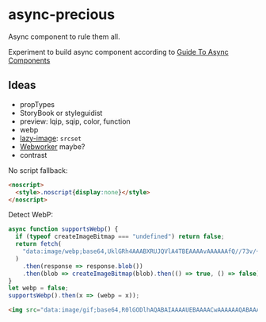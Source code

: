 # async-precious

Async component to rule them all.

Experiment to build async component according to [Guide To Async Components](https://github.com/stereobooster/guide-to-async-components)

## Ideas

* propTypes
* StoryBook or styleguidist
* preview: lqip, sqip, color, function
* webp
* [lazy-image](https://meowni.ca/lazy-image/): `srcset`
* [Webworker](https://aerotwist.com/blog/one-weird-trick/) maybe?
* contrast

No script fallback:
```html
<noscript>
  <style>.noscript{display:none}</style>
</noscript>
```

Detect WebP:
```js
async function supportsWebp() {
  if (typeof createImageBitmap === "undefined") return false;
  return fetch(
    "data:image/webp;base64,UklGRh4AAABXRUJQVlA4TBEAAAAvAAAAAAfQ//73v/+BiOh/AAA="
  )
    .then(response => response.blob())
    .then(blob => createImageBitmap(blob).then(() => true, () => false));
}
let webp = false;
supportsWebp().then(x => (webp = x));
```

```html
<img src="data:image/gif;base64,R0lGODlhAQABAIAAAAUEBAAAACwAAAAAAQABAAACAkQBADs=" />
```